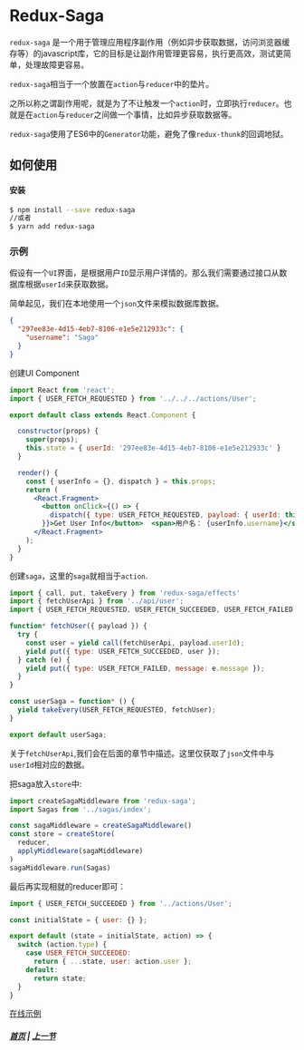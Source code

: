 # Redux-Saga

`redux-saga` 是一个用于管理应用程序副作用（例如异步获取数据，访问浏览器缓存等）的javascript库，它的目标是让副作用管理更容易，执行更高效，测试更简单，处理故障更容易。

`redux-saga`相当于一个放置在`action`与`reducer`中的垫片。

之所以称之谓副作用呢，就是为了不让触发一个`action`时，立即执行`reducer`。也就是在`action`与`reducer`之间做一个事情，比如异步获取数据等。

`redux-saga`使用了ES6中的`Generator`功能，避免了像`redux-thunk`的回调地狱。

## 如何使用

#### 安装

```bash
$ npm install --save redux-saga
//或者
$ yarn add redux-saga
```

### 示例

假设有一个`UI`界面，是根据用户`ID`显示用户详情的。那么我们需要通过接口从数据库根据`userId`来获取数据。

简单起见，我们在本地使用一个`json`文件来模拟数据库数据。

```json
{
  "297ee83e-4d15-4eb7-8106-e1e5e212933c": {
    "username": "Saga"
  }
}
```

创建UI Component

```jsx
import React from 'react';
import { USER_FETCH_REQUESTED } from '../../../actions/User';

export default class extends React.Component {

  constructor(props) {
    super(props);
    this.state = { userId: '297ee83e-4d15-4eb7-8106-e1e5e212933c' }
  }

  render() {
    const { userInfo = {}, dispatch } = this.props;
    return (
      <React.Fragment>
        <button onClick={() => {
          dispatch({ type: USER_FETCH_REQUESTED, payload: { userId: this.state.userId } });
        }}>Get User Info</button>  <span>用户名： {userInfo.username}</span>
      </React.Fragment>
    );
  }
}
```

创建`saga`，这里的`saga`就相当于`action`.

```js
import { call, put, takeEvery } from 'redux-saga/effects'
import { fetchUserApi } from '../api/user';
import { USER_FETCH_REQUESTED, USER_FETCH_SUCCEEDED, USER_FETCH_FAILED } from '../actions/User';

function* fetchUser({ payload }) {
  try {
    const user = yield call(fetchUserApi, payload.userId);
    yield put({ type: USER_FETCH_SUCCEEDED, user });
  } catch (e) {
    yield put({ type: USER_FETCH_FAILED, message: e.message });
  }
}

const userSaga = function* () {
  yield takeEvery(USER_FETCH_REQUESTED, fetchUser);
}

export default userSaga;
```

关于`fetchUserApi`,我们会在后面的章节中描述。这里仅获取了`json`文件中与`userId`相对应的数据。

把saga放入`store`中:

```js
import createSagaMiddleware from 'redux-saga';
import Sagas from '../sagas/index';

const sagaMiddleware = createSagaMiddleware()
const store = createStore(
  reducer,
  applyMiddleware(sagaMiddleware)
)
sagaMiddleware.run(Sagas)
```

最后再实现相就的reducer即可：

```js
import { USER_FETCH_SUCCEEDED } from '../actions/User';

const initialState = { user: {} };

export default (state = initialState, action) => {
  switch (action.type) {
    case USER_FETCH_SUCCEEDED:
      return { ...state, user: action.user };
    default:
      return state;
  }
}
```

[在线示例](https://codesandbox.io/s/34y07po6nm)

##### [首页](../../README.md) | [上一节](./03.md)